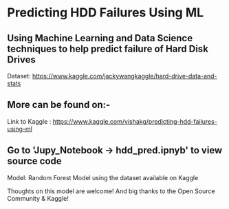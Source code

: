# Predicting HDD Failures Using ML
## Using Machine Learning and Data Science techniques to help predict failure of Hard Disk Drives

Dataset: https://www.kaggle.com/jackywangkaggle/hard-drive-data-and-stats

## More can be found on:-
 Link to Kaggle : https://www.kaggle.com/vishakg/predicting-hdd-failures-using-ml
 
 ## Go to 'Jupy_Notebook -> hdd_pred.ipnyb' to view source code
 Model:  Random Forest Model using the dataset available on Kaggle 

Thoughts on this model are welcome! And big thanks to the Open Source Community & Kaggle! 





